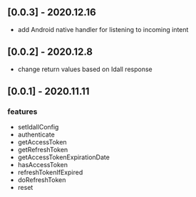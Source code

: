 ## [0.0.3] - 2020.12.16
* add Android native handler for listening to incoming intent


## [0.0.2] - 2020.12.8
* change return values based on Idall response



## [0.0.1] - 2020.11.11

### features
* setIdallConfig
* authenticate
* getAccessToken
* getRefreshToken
* getAccessTokenExpirationDate
* hasAccessToken
* refreshTokenIfExpired
* doRefreshToken
* reset

